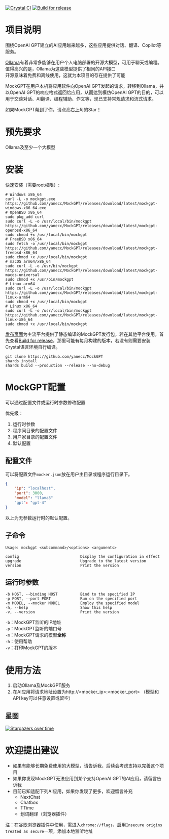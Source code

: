 [![Crystal CI](https://github.com/yanecc/MockGPT/actions/workflows/Crystal%20CI.yml/badge.svg)](https://github.com/yanecc/MockGPT/actions/workflows/Crystal%20CI.yml)
[![Build for release](https://github.com/yanecc/MockGPT/actions/workflows/Build%20for%20release.yml/badge.svg)](https://github.com/yanecc/MockGPT/actions/workflows/Build%20for%20release.yml)

# 项目说明

围绕OpenAI GPT建立的AI应用越来越多，这些应用提供对话、翻译、Copilot等服务。

[Ollama](https://github.com/ollama/ollama)有着非常多能够在用户个人电脑部署的开源大模型，可用于聊天或编程。<br>
值得高兴的是，Ollama为这些模型提供了相同的API接口<br>
开源意味着免费和离线使用，这就为本项目的存在提供了可能

MockGPT在用户本机将应用软件向OpenAI GPT发起的请求，转移到Ollama，并以OpenAI GPT的响应格式返回给应用，从而达到模仿OpenAI GPT的目的，可以用于交谈对话、AI翻译、编程辅助、作文等，现已支持常规请求和流式请求。

如果MockGPT帮到了你，请点亮右上角的Star！

# 预先要求

Ollama及至少一个大模型

# 安装

快速安装（需要root权限）:

``` shell
# Windows x86_64
curl -L -o mockgpt.exe https://github.com/yanecc/MockGPT/releases/download/latest/mockgpt-windows-x86_64.exe
# OpenBSD x86_64
sudo pkg_add curl
sudo curl -L -o /usr/local/bin/mockgpt https://github.com/yanecc/MockGPT/releases/download/latest/mockgpt-openbsd-x86_64
sudo chmod +x /usr/local/bin/mockgpt
# FreeBSD x86_64
sudo fetch -o /usr/local/bin/mockgpt https://github.com/yanecc/MockGPT/releases/download/latest/mockgpt-freebsd-x86_64
sudo chmod +x /usr/local/bin/mockgpt
# macOS arm64/x86_64
sudo curl -L -o /usr/bin/mockgpt https://github.com/yanecc/MockGPT/releases/download/latest/mockgpt-macos-universal
sudo chmod +x /usr/bin/mockgpt
# Linux arm64
sudo curl -L -o /usr/local/bin/mockgpt https://github.com/yanecc/MockGPT/releases/download/latest/mockgpt-linux-arm64
sudo chmod +x /usr/local/bin/mockgpt
# Linux x86_64
sudo curl -L -o /usr/local/bin/mockgpt https://github.com/yanecc/MockGPT/releases/download/latest/mockgpt-linux-x86_64
sudo chmod +x /usr/local/bin/mockgpt
```

[发布页面](https://github.com/yanecc/MockGPT/releases/latest)为主流平台提供了静态编译的MockGPT发行包，若在其他平台使用，首先查看[Build for release](https://github.com/yanecc/MockGPT/actions/workflows/Build%20for%20release.yml)，那里可能有每月构建的版本，若没有则需要安装Crystal语言环境自行编译。

``` shell
git clone https://github.com/yanecc/MockGPT
shards install
shards build --production --release --no-debug
```

# MockGPT配置

可以通过配置文件或运行时参数修改配置

优先级：<br>
1. 运行时参数
2. 程序同目录的配置文件
3. 用户家目录的配置文件
4. 默认配置

## 配置文件

可以将配置文件`mocker.json`放在用户主目录或程序运行目录下。

``` json
{
    "ip": "localhost",
    "port": 3000,
    "model": "llama3"
    "gpt": "gpt-4"
}
```

以上为无参数运行时的默认配置。

## 子命令

```
Usage: mockgpt <subcommand>/<options> <arguments>

config                           Display the configuration in effect
upgrade                          Upgrade to the latest version
version                          Print the version
```

## 运行时参数

```
-b HOST, --binding HOST          Bind to the specified IP
-p PORT, --port PORT             Run on the specified port
-m MODEL, --mocker MODEL         Employ the specified model
-h, --help                       Show this help
-v, --version                    Print the version
```

`-b`：MockGPT监听的IP地址<br>
`-p`：MockGPT监听的端口号<br>
`-m`：MockGPT请求的模型**全称**<br>
`-h`：使用帮助<br>
`-v`：打印MockGPT的版本

# 使用方法

1. 启动Ollama及MockGPT服务
2. 在AI应用将请求地址设置为http://<mocker_ip>:<mocker_port>
（模型和API key可以任意设置或留空）

## 星图

[![Stargazers over time](https://starchart.cc/18183883296/MockGPT.svg?variant=adaptive)](https://starchart.cc/18183883296/MockGPT)

# 欢迎提出建议

- 如果有能够长期免费使用的大模型，请告诉我，后续会考虑支持以完善这个项目
- 如果你发现MockGPT无法应用到某个支持OpenAI GPT的AI应用，请留言告诉我
- 目前已知适配下列AI应用，如果你发现了更多，欢迎留言补充
  - NextChat
  - Chatbox
  - TTime
  - 划词翻译（浏览器插件）

注：在谷歌浏览器插件中使用，需进入`chrome://flags`，启用`Insecure origins treated as secure`一项，添加本地监听地址